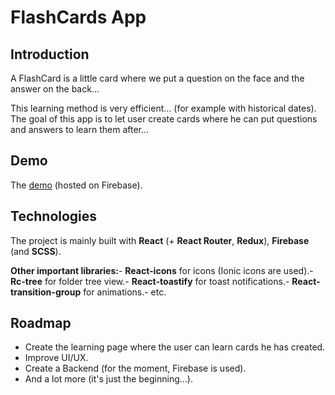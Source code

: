 # FlashCards App

## Introduction
A FlashCard is a little card where we put a question on the face and the answer on the back...

This learning method is very efficient... (for example with historical dates).
The goal of this app is to let user create cards where he can put questions and answers to learn them after...

## Demo
The [demo](https://flashcards-app-1f705.web.app/) (hosted on Firebase). 

## Technologies
The project is mainly built with **React** (+ **React Router**, **Redux**), **Firebase** (and **SCSS**).

**Other important libraries:**- **React-icons** for icons (Ionic icons are used).- **Rc-tree** for folder tree view.- **React-toastify** for toast notifications.- **React-transition-group** for animations.- etc.

## Roadmap
- Create the learning page where the user can learn cards he has created.
- Improve UI/UX.
- Create a Backend (for the moment, Firebase is used).
- And a lot more (it's just the beginning...).
